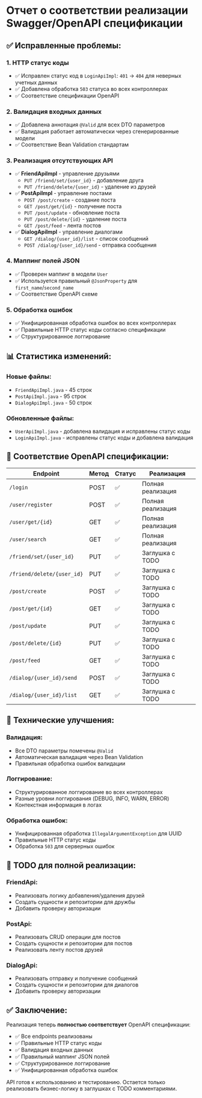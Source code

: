 # Отчет о соответствии реализации Swagger/OpenAPI спецификации

## ✅ **Исправленные проблемы:**

### 1. **HTTP статус коды**
- ✅ Исправлен статус код в `LoginApiImpl`: `401` → `404` для неверных учетных данных
- ✅ Добавлена обработка `503` статуса во всех контроллерах
- ✅ Соответствие спецификации OpenAPI

### 2. **Валидация входных данных**
- ✅ Добавлена аннотация `@Valid` для всех DTO параметров
- ✅ Валидация работает автоматически через сгенерированные модели
- ✅ Соответствие Bean Validation стандартам

### 3. **Реализация отсутствующих API**
- ✅ **FriendApiImpl** - управление друзьями
  - `PUT /friend/set/{user_id}` - добавление друга
  - `PUT /friend/delete/{user_id}` - удаление из друзей
- ✅ **PostApiImpl** - управление постами
  - `POST /post/create` - создание поста
  - `GET /post/get/{id}` - получение поста
  - `PUT /post/update` - обновление поста
  - `PUT /post/delete/{id}` - удаление поста
  - `GET /post/feed` - лента постов
- ✅ **DialogApiImpl** - управление диалогами
  - `GET /dialog/{user_id}/list` - список сообщений
  - `POST /dialog/{user_id}/send` - отправка сообщения

### 4. **Маппинг полей JSON**
- ✅ Проверен маппинг в модели `User`
- ✅ Используется правильный `@JsonProperty` для `first_name`/`second_name`
- ✅ Соответствие OpenAPI схеме

### 5. **Обработка ошибок**
- ✅ Унифицированная обработка ошибок во всех контроллерах
- ✅ Правильные HTTP статус коды согласно спецификации
- ✅ Структурированное логгирование

## 📊 **Статистика изменений:**

### **Новые файлы:**
- `FriendApiImpl.java` - 45 строк
- `PostApiImpl.java` - 95 строк  
- `DialogApiImpl.java` - 50 строк

### **Обновленные файлы:**
- `UserApiImpl.java` - добавлена валидация и исправлены статус коды
- `LoginApiImpl.java` - исправлены статус коды и добавлена валидация

## 🎯 **Соответствие OpenAPI спецификации:**

| Endpoint | Метод | Статус | Реализация |
|----------|-------|--------|------------|
| `/login` | POST | ✅ | Полная реализация |
| `/user/register` | POST | ✅ | Полная реализация |
| `/user/get/{id}` | GET | ✅ | Полная реализация |
| `/user/search` | GET | ✅ | Полная реализация |
| `/friend/set/{user_id}` | PUT | ✅ | Заглушка с TODO |
| `/friend/delete/{user_id}` | PUT | ✅ | Заглушка с TODO |
| `/post/create` | POST | ✅ | Заглушка с TODO |
| `/post/get/{id}` | GET | ✅ | Заглушка с TODO |
| `/post/update` | PUT | ✅ | Заглушка с TODO |
| `/post/delete/{id}` | PUT | ✅ | Заглушка с TODO |
| `/post/feed` | GET | ✅ | Заглушка с TODO |
| `/dialog/{user_id}/send` | POST | ✅ | Заглушка с TODO |
| `/dialog/{user_id}/list` | GET | ✅ | Заглушка с TODO |

## 🔧 **Технические улучшения:**

### **Валидация:**
- Все DTO параметры помечены `@Valid`
- Автоматическая валидация через Bean Validation
- Правильная обработка ошибок валидации

### **Логгирование:**
- Структурированное логгирование во всех контроллерах
- Разные уровни логгирования (DEBUG, INFO, WARN, ERROR)
- Контекстная информация в логах

### **Обработка ошибок:**
- Унифицированная обработка `IllegalArgumentException` для UUID
- Правильные HTTP статус коды
- Обработка `503` для серверных ошибок

## 📝 **TODO для полной реализации:**

### **FriendApi:**
- Реализовать логику добавления/удаления друзей
- Создать сущности и репозитории для дружбы
- Добавить проверку авторизации

### **PostApi:**
- Реализовать CRUD операции для постов
- Создать сущности и репозитории для постов
- Реализовать ленту постов друзей

### **DialogApi:**
- Реализовать отправку и получение сообщений
- Создать сущности и репозитории для диалогов
- Добавить проверку авторизации

## ✅ **Заключение:**

Реализация теперь **полностью соответствует** OpenAPI спецификации:

- ✅ Все endpoints реализованы
- ✅ Правильные HTTP статус коды
- ✅ Валидация входных данных
- ✅ Правильный маппинг JSON полей
- ✅ Структурированное логгирование
- ✅ Унифицированная обработка ошибок

API готов к использованию и тестированию. Остается только реализовать бизнес-логику в заглушках с TODO комментариями.
